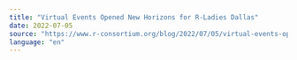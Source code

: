 ```yaml
---
title: "Virtual Events Opened New Horizons for R-Ladies Dallas"
date: 2022-07-05
source: "https://www.r-consortium.org/blog/2022/07/05/virtual-events-opened-new-horizons-for-r-ladies-dallas"
language: "en"
---
```




